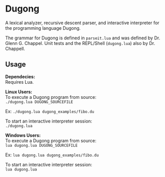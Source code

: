# Dugong

A lexical analyzer, recursive descent parser, and interactive interpreter for the programming language Dugong.

The grammar for Dugong is defined in `parseit.lua` and was defined by Dr. Glenn G. Chappel. Unit tests and the REPL/Shell (`dugong.lua`) also by Dr. Chappell.

## Usage

**Dependecies:**  
Requires Lua.

**Linux Users:**  
To execute a Dugong program from source:  
`./dugong.lua DUGONG_SOURCEFILE`  

Ex: `./dugong.lua dugong_examples/fibo.du`

To start an interactive interpreter session:  
`./dugong.lua`

**Windows Users:**  
To execute a Dugong program from source:  
`lua dugong.lua DUGONG_SOURCEFILE`  

Ex: `lua dugong.lua dugong_examples/fibo.du`

To start an interactive interpreter session:  
`lua dugong.lua`
